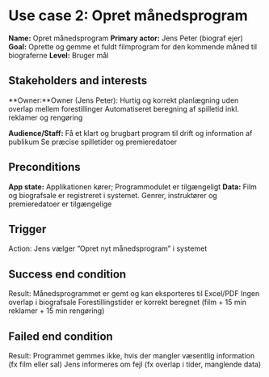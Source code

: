 # Use case 2: Opret månedsprogram

**Name:** Opret månedsprogram
**Primary actor:** Jens Peter (biograf ejer)
**Goal:** Oprette og gemme et fuldt filmprogram for den kommende måned til biograferne
**Level:** Bruger mål

## Stakeholders and interests

**Owner:**Owner (Jens Peter): 
Hurtig og korrekt planlægning uden overlap mellem forestillinger
Automatiseret beregning af spilletid inkl. reklamer og rengøring

**Audience/Staff:**
Få et klart og brugbart program til drift og information af publikum
Se præcise spilletider og premieredatoer

## Preconditions

**App state:** Applikationen kører; Programmodulet er tilgængeligt
**Data:** Film og biografsale er registreret i systemet. Genrer, instruktører og premieredatoer er tilgængelige

## Trigger
Action: Jens vælger ”Opret nyt månedsprogram” i systemet

## Success end condition
Result:
Månedsprogrammet er gemt og kan eksporteres til Excel/PDF
Ingen overlap i biografsale
Forestillingstider er korrekt beregnet (film + 15 min reklamer + 15 min rengøring)

## Failed end condition
Result:
Programmet gemmes ikke, hvis der mangler væsentlig information (fx film eller sal)
Jens informeres om fejl (fx overlap i tider, manglende data)